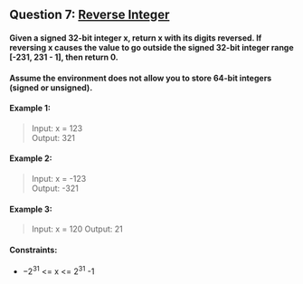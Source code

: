 ## Question 7: [Reverse Integer](https://leetcode-cn.com/problems/reverse-integer/)
#### Given a signed 32-bit integer x, return x with its digits reversed. If reversing x causes the value to go outside the signed 32-bit integer range [-231, 231 - 1], then return 0.
#### Assume the environment does not allow you to store 64-bit integers (signed or unsigned).

#### Example 1:
> Input: x = 123  
> Output: 321

#### Example 2:
> Input: x = -123  
> Output: -321

#### Example 3:
> Input: x = 120
> Output: 21

#### Constraints:
* $-2^31$ <= x <= $2^31$ -1